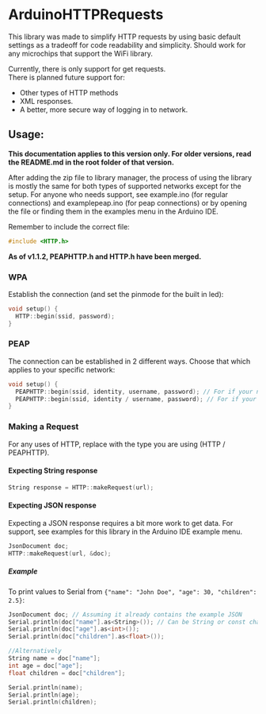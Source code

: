# ArduinoHTTPRequests

This library was made to simplify HTTP requests by using basic default settings as a tradeoff for code readability and simplicity. 
Should work for any microchips that support the WiFi library.

Currently, there is only support for get requests.\
There is planned future support for:
* Other types of HTTP methods
* XML responses.
* A better, more secure way of logging in to network.

## Usage:

**This documentation applies to this version only. For older versions, read the README.md in the root folder of that version.**

After adding the zip file to library manager, the process of using the library is mostly the same for both types of supported networks
except for the setup. For anyone who needs support, see example.ino (for regular connections) and examplepeap.ino (for peap connections)
or by opening the file or finding them in the examples menu in the Arduino IDE.

Remember to include the correct file:
```c
#include <HTTP.h>
```
**As of v1.1.2, PEAPHTTP.h and HTTP.h have been merged.**

### WPA
Establish the connection (and set the pinmode for the built in led):
```c
void setup() {
  HTTP::begin(ssid, password);
}
```

### PEAP
The connection can be established in 2 different ways. Choose that which applies to your specific network:
```c
void setup() {
  PEAPHTTP::begin(ssid, identity, username, password); // For if your network requires that identity and username be different
  PEAPHTTP::begin(ssid, identity / username, password); // For if your network either does not require a identity / username or if they are the same.
}
```

### Making a Request
For any uses of HTTP, replace with the type you are using (HTTP / PEAPHTTP).

#### Expecting String response
```c
String response = HTTP::makeRequest(url);
```

#### Expecting JSON response
Expecting a JSON response requires a bit more work to get data. For support,
see examples for this library in the Arduino IDE example menu.
```c
JsonDocument doc;
HTTP::makeRequest(url, &doc);
```
##### Example
To print values to Serial from `{"name": "John Doe", "age": 30, "children": 2.5}`:
```c
JsonDocument doc; // Assuming it already contains the example JSON
Serial.println(doc["name"].as<String>()); // Can be String or const char*
Serial.println(doc["age"].as<int>());
Serial.println(doc["children"].as<float>());

//Alternatively
String name = doc["name"];
int age = doc["age"];
float children = doc["children"];

Serial.println(name);
Serial.println(age);
Serial.println(children);
```
